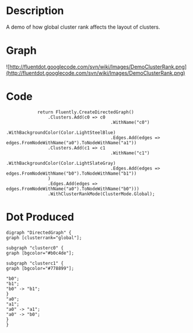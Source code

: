 # Description #

A demo of how global cluster rank affects the layout of clusters.

# Graph #

![http://fluentdot.googlecode.com/svn/wiki/Images/DemoClusterRank.png](http://fluentdot.googlecode.com/svn/wiki/Images/DemoClusterRank.png)

# Code #

```
            return Fluently.CreateDirectedGraph()
                .Clusters.Add(c0 => c0
                                        .WithName("c0")
                                        .WithBackgroundColor(Color.LightSteelBlue)
                                        .Edges.Add(edges => edges.FromNodeWithName("a0").ToNodeWithName("a1"))
                .Clusters.Add(c1 => c1
                                        .WithName("c1")
                                        .WithBackgroundColor(Color.LightSlateGray)
                                        .Edges.Add(edges => edges.FromNodeWithName("b0").ToNodeWithName("b1"))
                )
                .Edges.Add(edges => edges.FromNodeWithName("a0").ToNodeWithName("b0")))
                .WithClusterRankMode(ClusterMode.Global);

```

# Dot Produced #

```
digraph "DirectedGraph" {
graph [clusterrank="global"];

subgraph "clusterc0" {
graph [bgcolor="#b0c4de"];

subgraph "clusterc1" {
graph [bgcolor="#778899"];

"b0";
"b1";
"b0" -> "b1";
}
"a0";
"a1";
"a0" -> "a1";
"a0" -> "b0";
}
}
```